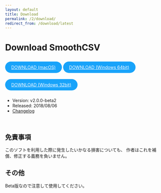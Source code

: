 ```yaml
---
layout: default
title: Download
permalink: /2/download/
redirect_from: /download/latest
---
```

 
Download SmoothCSV
====


<a href="https://github.com/kohii/smoothcsv/releases/download/v2.0.0-beta2/smoothcsv-2.0.0-beta2-macos.dmg"
    target="_blank"
    style="background: #18a3fa; color: #fff; border: 0; outline: none; border-radius: 20px; font-size: 14px; padding: 10px 20px; display: inline-block; margin: 10px 0;">
    DOWNLOAD (macOS)
</a>
<a href="https://github.com/kohii/smoothcsv/releases/download/v2.0.0-beta2/smoothscv-setup-2.0.0-beta2-windows-x64.exe"
    target="_blank"
    style="background: #18a3fa; color: #fff; border: 0; outline: none; border-radius: 20px; font-size: 14px; padding: 10px 20px; display: inline-block; margin: 10px 0;">
    DOWNLOAD (Windows 64bit)
</a>
<a href="https://github.com/kohii/smoothcsv/releases/download/v2.0.0-beta2/smoothscv-setup-2.0.0-beta2-windows-x86.exe"
    target="_blank"
    style="background: #18a3fa; color: #fff; border: 0; outline: none; border-radius: 20px; font-size: 14px; padding: 10px 20px; display: inline-block; margin: 10px 0;">
    DOWNLOAD (Windows 32bit)
</a>

- Version: v2.0.0-beta2
- Released: 2018/08/06
- <a href="https://github.com/kohii/smoothcsv/releases/tag/v2.0.0-beta2" target="_blank">Changelog</a>

<br>

## 免責事項

このソフトを利用した際に発生したいかなる損害についても、 作者はこれを補償、修正する義務を負いません。

## その他

Beta版なので注意して使用してください。